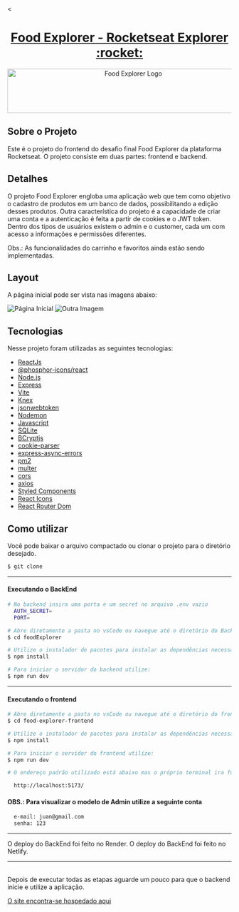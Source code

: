  <<div align="center">
  <h1><a href="https://food3xplorer.netlify.app/">Food Explorer - Rocketseat Explorer :rocket:</a></h1>
  <img src="https://user-images.githubusercontent.com/106932234/204160165-1936c0db-539f-4a11-bf5e-1f3d3f789896.png" alt="Food Explorer Logo" width="550" height="99">
</div>

## Sobre o Projeto

Este é o projeto do frontend do desafio final Food Explorer da plataforma Rocketseat. O projeto consiste em duas partes: frontend e backend.

## Detalhes

O projeto Food Explorer engloba uma aplicação web que tem como objetivo o cadastro de produtos em um banco de dados, possibilitando a edição desses produtos. Outra característica do projeto é a capacidade de criar uma conta e a autenticação é feita a partir de cookies e o JWT token. Dentro dos tipos de usuários existem o admin e o customer, cada um com acesso a informações e permissões diferentes.

Obs.: As funcionalidades do carrinho e favoritos ainda estão sendo implementadas.

## Layout

A página inicial pode ser vista nas imagens abaixo:

![Página Inicial](url_da_imagem)
![Outra Imagem](url_da_outra_imagem)

## Tecnologias

Nesse projeto foram utilizadas as seguintes tecnologias:

- [ReactJs](https://reactjs.org)
- [@phosphor-icons/react]()
- [Node.js](https://nodejs.org/en/)
- [Express](https://expressjs.com)
- [Vite](https://vitejs.dev/)
- [Knex](https://knexjs.org/)
- [jsonwebtoken](https://www.npmjs.com/package/jsonwebtoken)
- [Nodemon](https://nodemon.io/)
- [Javascript](https://developer.mozilla.org/pt-BR/docs/Web/JavaScript)
- [SQLite](https://www.sqlite.org/index.html)
- [BCryptjs](https://www.npmjs.com/package/bcryptjs)
- [cookie-parser]()
- [express-async-errors]()
- [pm2]()
- [multer](https://www.npmjs.com/package/multer)
- [cors](https://www.npmjs.com/package/cors)
- [axios](https://www.npmjs.com/package/axios)
- [Styled Components](https://styled-components.com/)
- [React Icons](https://react-icons.github.io/react-icons/)
- [React Router Dom](https://react-icons.github.io/react-icons/)


## Como utilizar
Você pode baixar o arquivo compactado ou clonar o projeto para o diretório desejado.

```bash
$ git clone
```
___

#### Executando o BackEnd
```bash
# No backend insira uma porta e um secret no arquivo .env vazio
  AUTH_SECRET=
  PORT=

# Abre diretamente a pasta no vsCode ou navegue até o diretório do BackEnd utilizando o comando no terminal
$ cd foodExplorer

# Utilize o instalador de pacotes para instalar as dependências necessárias
$ npm install

# Para iniciar o servidor do backend utilize:
$ npm run dev
```
___

#### Executando o frontend
```bash
# Abre diretamente a pasta no vsCode ou navegue até o diretório do frontend utilizando o comando no terminal
$ cd food-explorer-frontend

# Utilize o instalador de pacotes para instalar as dependências necessárias
$ npm install

# Para iniciar o servidor do frontend utilize:
$ npm run dev

# O endereço padrão utilizado está abaixo mas o próprio terminal ira fornecer o resto das informações

  http://localhost:5173/
```

#### OBS.: Para visualizar o modelo de Admin utilize a seguinte conta

```bash
  e-mail: juan@gmail.com
  senha: 123
```
___

O deploy do BackEnd foi feito no Render.
O deploy do BackEnd foi feito no Netlify.

___
<br>
Depois de executar todas as etapas aguarde um pouco para que o backend inicie e utilize a aplicação.
<br>

[O site encontra-se hospedado aqui]()
